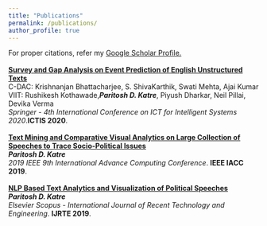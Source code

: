 ```yaml
---
title: "Publications"
permalink: /publications/
author_profile: true
---
```


For proper citations, refer my <a href = "https://scholar.google.com/citations?user=UsJddC0AAAAJ&hl=en">Google Scholar Profile.</a>
<br>
<br>
<b>[Survey and Gap Analysis on Event Prediction of English Unstructured Texts](http://mrsandeshbhat.github.io/publications/springer_ictis_2020)</b> <br> 
C-DAC: Krishnanjan Bhattacharjee, S. ShivaKarthik, Swati Mehta, Ajai Kumar <br>
VIIT: Rushikesh Kothawade,<b><i>Paritosh D. Katre</i></b>, Piyush Dharkar, Neil Pillai, Devika Verma<br>
<i>Springer - 4th International Conference on ICT for Intelligent Systems 2020</i>.<b>ICTIS 2020</b>.
<br>
<br>
<b>[Text Mining and Comparative Visual Analytics on Large Collection of Speeches to Trace Socio-Political Issues](http://mrsandeshbhat.github.io/publications/ieee_iacc_2019)</b> <br> 
<b><i>Paritosh D. Katre</i></b><br>
<i>2019 IEEE 9th International Advance Computing Conference</i>. <b>IEEE IACC 2019</b>.
<br>
<br>
<b>[NLP Based Text Analytics and Visualization of Political Speeches](http://mrsandeshbhat.github.io/publications/ijrte_2019)</b><br> 
<i><b>Paritosh D. Katre</b></i><br>
<i>Elsevier Scopus - International Journal of Recent Technology and Engineering</i>. <b>IJRTE 2019</b>.
<br>
<br>
